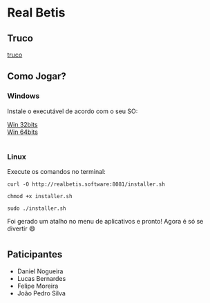 # Real Betis
## Truco
[truco](https://www.canva.com/design/DAGCrxVoyTc/jdYplWttoWTvX94xMlWW5w/edit)

## Como Jogar?

### Windows
Instale o executável de acordo com o seu SO:

[Win 32bits](http://realbetis.software:8081/win32Build.zip)  
[Win 64bits](http://realbetis.software:8081/win64Build.zip)
#

### Linux
Execute os comandos no terminal:
```
curl -O http://realbetis.software:8081/installer.sh
```
```
chmod +x installer.sh
```
```
sudo ./installer.sh
```
Foi gerado um atalho no menu de aplicativos e pronto! Agora é só se divertir 😄
#

## Paticipantes
- Daniel Nogueira
- Lucas Bernardes
- Felipe Moreira
- João Pedro Silva
